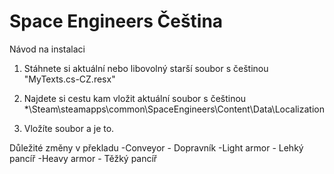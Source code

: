 # Space Engineers Čeština

Návod na instalaci

1. Stáhnete si aktuální nebo libovolný starší soubor s češtinou "MyTexts.cs-CZ.resx"

2. Najdete si cestu kam vložit aktuální soubor s češtinou
*\Steam\steamapps\common\SpaceEngineers\Content\Data\Localization

3. Vložíte soubor a je to.

Důležité změny v překladu
-Conveyor - Dopravník
-Light armor - Lehký pancíř
-Heavy armor - Těžký pancíř